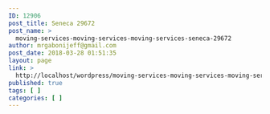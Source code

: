 ```yaml
---
ID: 12906
post_title: Seneca 29672
post_name: >
  moving-services-moving-services-moving-services-seneca-29672
author: mrgabonijeff@gmail.com
post_date: 2018-03-28 01:51:35
layout: page
link: >
  http://localhost/wordpress/moving-services-moving-services-moving-services-seneca-29672/
published: true
tags: [ ]
categories: [ ]
---
```

